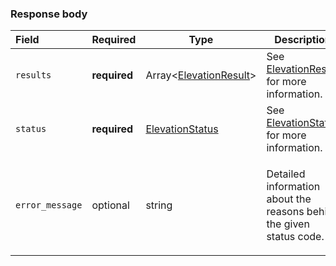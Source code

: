 <!--- This is a generated file, do not edit! -->
<!--- [START maps_http_schema_elevationresponse] -->
<h3 class="schema-object" id="ElevationResponse">Response body</h3>

| Field           | Required     | Type                                                               | Description                                                                                                                |
| :-------------- | ------------ | ------------------------------------------------------------------ | -------------------------------------------------------------------------------------------------------------------------- |
| `results`       | **required** | Array&lt;[ElevationResult](#ElevationResult "ElevationResult")&gt; | See [ElevationResult](#ElevationResult "ElevationResult") for more information.                                            |
| `status`        | **required** | [ElevationStatus](#ElevationStatus "ElevationStatus")              | See [ElevationStatus](#ElevationStatus "ElevationStatus") for more information.                                            |
| `error_message` | optional     | string                                                             | <div class="nonref-property-description"><p>Detailed information about the reasons behind the given status code.</p></div> |

<!--- [END maps_http_schema_elevationresponse] -->

